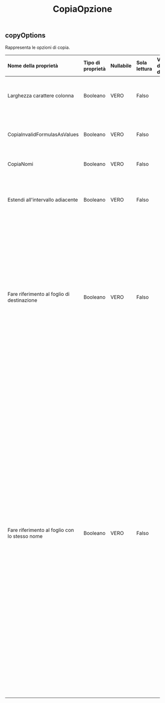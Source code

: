 ﻿---
title: CopiaOpzione
second_title: Aspose.Cells Cloud Documen
type: docs
url: /it/specification/model/copyoptions/
description: "Aspose.Cells Specifica del modello cloud: CopyOptions. Gestisci facilmente Excel e altri fogli di calcolo con funzionalità come apertura, generazione, modifica, divisione, unione, confronto e conversione"
kwords: Excel, Office, Foglio di calcolo, Cloud REST API, CopyOptions
weight: 50
---
## **copyOptions**

 Rappresenta le opzioni di copia.

| Nome della proprietà| Tipo di proprietà| Nullabile| Sola lettura| Valore di default| Descrizione|
|:- |:- |:- |:- |:- |:- |
| Larghezza carattere colonna| Booleano| VERO| Falso|| Indica se copiare la larghezza della colonna in unità di caratteri.|
| CopiaInvalidFormulasAsValues| Booleano| VERO| Falso|| Se la formula non è valida per la destinazione, copia solo i valori.|
| CopiaNomi| Booleano| VERO| Falso||Indica se copiare i nomi.|
| Estendi all'intervallo adiacente| Booleano| VERO| Falso|| Indica se estendere gli intervalli quando si copia l'intervallo in un intervallo adiacente.|
| Fare riferimento al foglio di destinazione| Booleano| VERO| Falso|| Quando si copia l'intervallo nello stesso file e il grafico fa riferimento al foglio di origine, False significa che l'origine dati del grafico copiato non verrà modificata. Vero significa che l'origine dati del grafico copiato fa riferimento al foglio di destinazione.|
| Fare riferimento al foglio con lo stesso nome| Booleano| VERO| Falso|| In MS Excel, quando si copiano formule che fanno riferimento ad altri fogli di lavoro mentre si copia un foglio di lavoro su un altro, le formule copiate dovrebbero fare riferimento alla cartella di lavoro di origine. Tuttavia, in alcune situazioni l'utente potrebbe aver bisogno che le formule copiate facciano riferimento a fogli di lavoro con lo stesso nome nella stessa cartella di lavoro, ad esempio quando tali fogli di lavoro sono stati copiati prima di questa operazione di copia, quindi questa proprietà deve essere mantenuta su true.|

